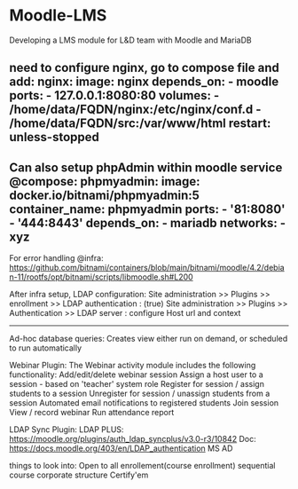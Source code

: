 # Moodle-LMS
Developing a LMS module for L&D team with Moodle and MariaDB

need to configure nginx, go to compose file and add:
  nginx:
        image: nginx
        depends_on:
            - moodle
        ports:
            - 127.0.0.1:8080:80
        volumes:
            - /home/data/FQDN/nginx:/etc/nginx/conf.d
            - /home/data/FQDN/src:/var/www/html
        restart: unless-stopped
---------------------------------------------------------------

Can also setup phpAdmin within moodle service @compose:
   phpmyadmin:
      image: docker.io/bitnami/phpmyadmin:5
      container_name: phpmyadmin
      ports:
        - '81:8080'
        - '444:8443'
      depends_on:
        - mariadb
      networks:
        - xyz
---------------------------------------------------------------

For error handling @infra:
  https://github.com/bitnami/containers/blob/main/bitnami/moodle/4.2/debian-11/rootfs/opt/bitnami/scripts/libmoodle.sh#L200

After infra setup, LDAP configuration:
    Site administration >> Plugins >> enrollment >> LDAP authentication : (true)
    Site administration >> Plugins >> Authentication >> LDAP server : configure Host url and context

----------------------------------------------------------------

Ad-hoc database queries: Creates view either run on demand, or scheduled to run automatically

Webinar Plugin:
The Webinar activity module includes the following functionality:
	Add/edit/delete webinar session
	Assign a host user to a session - based on 'teacher' system role
	Register for session / assign students to a session
	Unregister for session / unassign students from a session
	Automated email notifications to registered students
	Join session
	View / record webinar
	Run attendance report

LDAP Sync Plugin:
	LDAP PLUS: https://moodle.org/plugins/auth_ldap_syncplus/v3.0-r3/10842
	Doc: https://docs.moodle.org/403/en/LDAP_authentication
	MS AD


things to look into: 
	Open to all enrollement(course enrollment)
	sequential course
	corporate structure
	Certify'em


